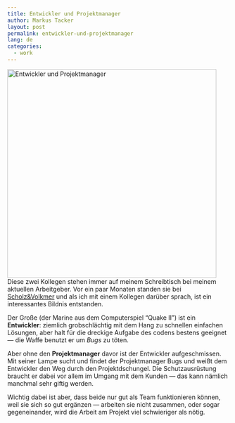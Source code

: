 ```yaml
---
title: Entwickler und Projektmanager
author: Markus Tacker
layout: post
permalink: entwickler-und-projektmanager
lang: de
categories:
  - work
---
```

[<img src="http://farm8.staticflickr.com/7031/6391475553_f4ba79e367_b.jpg" alt="Entwickler und Projektmanager" width="475" />][1]Diese zwei Kollegen stehen immer auf meinem Schreibtisch bei meinem aktuellen Arbeitgeber. Vor ein paar Monaten standen sie bei <a href="http://www.s-v.de/" rel="friend met coworker">Scholz&Volkmer</a> und als ich mit einem Kollegen darüber sprach, ist ein interessantes Bildnis entstanden.

Der Große (der Marine aus dem Computerspiel &#8220;Quake II&#8221;) ist ein **Entwickler**: ziemlich grobschlächtig mit dem Hang zu schnellen einfachen Lösungen, aber halt für die dreckige Aufgabe des codens bestens geeignet — die Waffe benutzt er um *Bugs* zu töten.

Aber ohne den **Projektmanager** davor ist der Entwickler aufgeschmissen. Mit seiner Lampe sucht und findet der Projektmanager Bugs und weißt dem Entwickler den Weg durch den Projektdschungel. Die Schutzausrüstung braucht er dabei vor allem im Umgang mit dem Kunden — das kann nämlich manchmal sehr giftig werden.

Wichtig dabei ist aber, dass beide nur gut als Team funktionieren können, weil sie sich so gut ergänzen — arbeiten sie nicht zusammen, oder sogar gegeneinander, wird die Arbeit am Projekt viel schwieriger als nötig.

 [1]: http://www.flickr.com/photos/tacker/6391475553/
